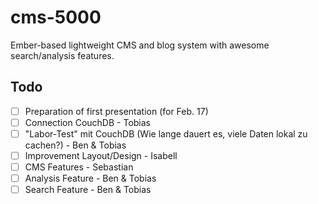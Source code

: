 # cms-5000
Ember-based lightweight CMS and blog system with awesome search/analysis features.

## Todo
- [ ] Preparation of first presentation (for Feb. 17)
- [ ] Connection CouchDB - Tobias
- [ ] "Labor-Test" mit CouchDB (Wie lange dauert es, viele Daten lokal zu cachen?) - Ben & Tobias
- [ ] Improvement Layout/Design - Isabell
- [ ] CMS Features - Sebastian
- [ ] Analysis Feature - Ben & Tobias
- [ ] Search Feature - Ben & Tobias
